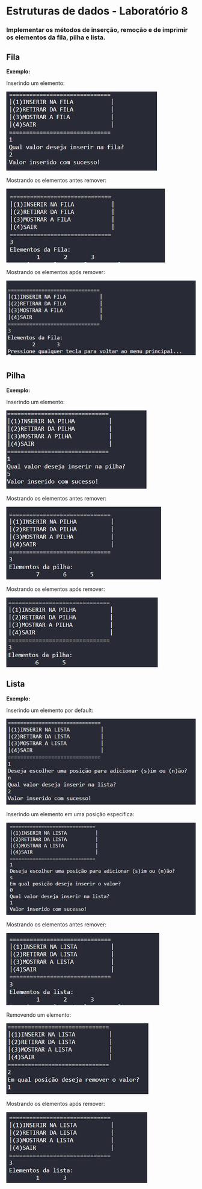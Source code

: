 # Estruturas de dados  - Laboratório 8

### Implementar os métodos de inserção, remoção e de imprimir os elementos da fila, pilha e lista.

## Fila

**Exemplo:**

Inserindo um elemento:

![Laboratório 9 - Cópia Lista](/relatorio/Imagens/Laboratorio8/filaInserir.jpg)

Mostrando os elementos antes remover:

![Laboratório 9 - Cópia Lista](/relatorio/Imagens/Laboratorio8/filaImprimir.jpg)

Mostrando os elementos após remover:

![Laboratório 9 - Cópia Lista](/relatorio/Imagens/Laboratorio8/filaRemover.jpg)

#
## Pilha

**Exemplo:**

Inserindo um elemento:

![Laboratório 9 - Cópia Pilha](/relatorio/Imagens/Laboratorio8/pilhaInserir.jpg)

Mostrando os elementos antes remover:

![Laboratório 9 - Cópia Pilha](/relatorio/Imagens/Laboratorio8/pilhaImprimir.jpg)

Mostrando os elementos após remover:

![Laboratório 9 - Cópia Pilha](/relatorio/Imagens/Laboratorio8/pilhaRemover.jpg)

## Lista

**Exemplo:**

Inserindo um elemento por default:

![Laboratório 9 - Cópia lista](/relatorio/Imagens/Laboratorio8/listainserindoDefault.jpg)

Inserindo um elemento em uma posição específica:

![Laboratório 9 - Cópia lista](/relatorio/Imagens/Laboratorio8/listaInserir.jpg)


Mostrando os elementos antes remover:

![Laboratório 9 - Cópia lista](/relatorio/Imagens/Laboratorio8/listaImprimir.jpg)

Removendo um elemento:

![Laboratório 9 - Cópia lista](/relatorio/Imagens/Laboratorio8/listaRemover.jpg)

Mostrando os elementos após remover:

![Laboratório 9 - Cópia lista](/relatorio/Imagens/Laboratorio8/listaRemover_1.jpg)
